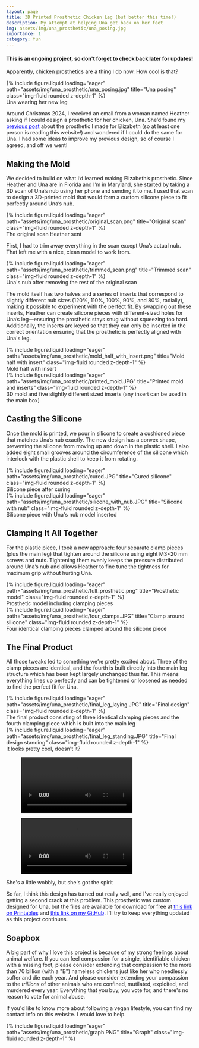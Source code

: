 ```yaml
---
layout: page
title: 3D Printed Prosthetic Chicken Leg (but better this time!)
description: My attempt at helping Una get back on her feet
img: assets/img/una_prosthetic/una_posing.jpg
importance: 1
category: fun
---
```


#### This is an ongoing project, so don't forget to check back later for updates!

Apparently, chicken prosthetics are a thing I do now. How cool is that? 

<div class="row"> 
    <div class="col-sm mt-3 mt-md-0"> 
        {% include figure.liquid loading="eager" path="assets/img/una_prosthetic/una_posing.jpg" title="Una posing" class="img-fluid rounded z-depth-1" %} 
    </div> 
</div> 
<div class="caption"> 
    Una wearing her new leg
</div>

Around Christmas 2024, I received an email from a woman named Heather asking if I could design a prosthetic for her chicken, Una. She’d found my <a href="https://elijahparker000.com/projects/Prosthetic-Chicken-Leg/" style="color: blue; text-decoration: underline;text-decoration-style: dotted;">previous post</a> about the prosthetic I made for Elizabeth (so at least one person is reading this website!) and wondered if I could do the same for Una. I had some ideas to improve my previous design, so of course I agreed, and off we went!

## Making the Mold
We decided to build on what I’d learned making Elizabeth’s prosthetic. Since Heather and Una are in Florida and I’m in Maryland, she started by taking a 3D scan of Una’s nub using her phone and sending it to me. I used that scan to design a 3D-printed mold that would form a custom silicone piece to fit perfectly around Una’s nub.

<div class="row"> 
    <div class="col-sm mt-3 mt-md-0"> 
        {% include figure.liquid loading="eager" path="assets/img/una_prosthetic/original_scan.png" title="Original scan" class="img-fluid rounded z-depth-1" %} 
    </div> 
</div> 
<div class="caption"> 
    The original scan Heather sent 
</div>

First, I had to trim away everything in the scan except Una’s actual nub. That left me with a nice, clean model to work from.

<div class="row">
    <div class="col-sm mt-3 mt-md-0">
        {% include figure.liquid loading="eager" path="assets/img/una_prosthetic/trimmed_scan.png" title="Trimmed scan" class="img-fluid rounded z-depth-1" %}
    </div>
</div>
<div class="caption">
    Una's nub after removing the rest of the original scan
</div>

The mold itself has two halves and a series of inserts that correspond to slightly different nub sizes (120%, 110%, 100%, 90%, and 80%, radially), making it possible to experiment with the perfect fit. By swapping out these inserts, Heather can create silicone pieces with different-sized holes for Una’s leg—ensuring the prosthetic stays snug without squeezing too hard. Additionally, the inserts are keyed so that they can only be inserted in the correct orientation ensuring that the prosthetic is perfectly aligned with Una's leg.

<div class="row">
    <div class="col-sm mt-3 mt-md-0">
        {% include figure.liquid loading="eager" path="assets/img/una_prosthetic/mold_half_with_insert.png" title="Mold half with insert" class="img-fluid rounded z-depth-1" %}
    </div>
</div>
<div class="caption">
    Mold half with insert
</div>
<div class="row">
    <div class="col-sm mt-3 mt-md-0">
        {% include figure.liquid loading="eager" path="assets/img/una_prosthetic/printed_mold.JPG" title="Printed mold and inserts" class="img-fluid rounded z-depth-1" %}
    </div>
</div>
<div class="caption">
    3D mold and five slightly different sized inserts (any insert can be used in the main box)
</div>

## Casting the Silicone
Once the mold is printed, we pour in silicone to create a cushioned piece that matches Una’s nub exactly. The new design has a convex shape, preventing the silicone from moving up and down in the plastic shell. I also added eight small grooves around the circumference of the silicone which interlock with the plastic shell to keep it from rotating.

<div class="row">
    <div class="col-sm mt-3 mt-md-0">
        {% include figure.liquid loading="eager" path="assets/img/una_prosthetic/cured.JPG" title="Cured silicone" class="img-fluid rounded z-depth-1" %}
    </div>
</div>
<div class="caption">
    Silicone piece after curing
</div>
<div class="row">
    <div class="col-sm mt-3 mt-md-0">
        {% include figure.liquid loading="eager" path="assets/img/una_prosthetic/silicone_with_nub.JPG" title="Silicone with nub" class="img-fluid rounded z-depth-1" %}
    </div>
</div>
<div class="caption">
    Silicone piece with Una's nub model inserted
</div>

## Clamping It All Together
For the plastic piece, I took a new approach: four separate clamp pieces (plus the main leg) that tighten around the silicone using eight M3×20 mm screws and nuts. Tightening them evenly keeps the pressure distributed around Una’s nub and allows Heather to fine tune the tightness for maximum grip without hurting Una.

<div class="row">
    <div class="col-sm mt-3 mt-md-0">
        {% include figure.liquid loading="eager" path="assets/img/una_prosthetic/full_prosthetic.png" title="Prosthetic model" class="img-fluid rounded z-depth-1" %}
    </div>
</div>
<div class="caption">
    Prosthetic model including clamping pieces
</div>
<div class="row">
    <div class="col-sm mt-3 mt-md-0">
        {% include figure.liquid loading="eager" path="assets/img/una_prosthetic/four_clamps.JPG" title="Clamp around silicone" class="img-fluid rounded z-depth-1" %}
    </div>
</div>
<div class="caption">
    Four identical clamping pieces clamped around the silicone piece
</div>

## The Final Product
All those tweaks led to something we’re pretty excited about. Three of the clamp pieces are identical, and the fourth is built directly into the main leg structure which has been kept largely unchanged thus far. This means everything lines up perfectly and can be tightened or loosened as needed to find the perfect fit for Una.

<div class="row">
    <div class="col-sm mt-3 mt-md-0">
        {% include figure.liquid loading="eager" path="assets/img/una_prosthetic/final_leg_laying.JPG" title="Final design" class="img-fluid rounded z-depth-1" %}
    </div>
</div>
<div class="caption">
    The final product consisting of three identical clamping pieces and the fourth clamping piece which is built into the main leg 
</div>
<div class="row">
    <div class="col-sm mt-3 mt-md-0">
        {% include figure.liquid loading="eager" path="assets/img/una_prosthetic/final_leg_standing.JPG" title="Final design standing" class="img-fluid rounded z-depth-1" %}
    </div>
</div>
<div class="caption">
    It looks pretty cool, doesn't it?  
</div>

<div class="row mt-3"> 
    <div class="col-sm mt-3 mt-md-0"> 
        <figure> 
            <video src="/assets/img/una_prosthetic/una_walk_1.mp4" class="img-fluid rounded z-depth-1" width="auto" height="auto" controls="">
            </video>
        </figure>
    </div>
    <div class="col-sm mt-3 mt-md-0"> 
        <figure> 
            <video src="/assets/img/una_prosthetic/una_walk_2.mp4" class="img-fluid rounded z-depth-1" width="auto" height="auto" controls="">
            </video> 
        </figure> 
    </div> 
</div>
<div class="caption">
    She's a little wobbly, but she's got the spirit
</div>

So far, I think this design has turned out really well, and I've really enjoyed getting a second crack at this problem. This prosthetic was custom designed for Una, but the files are available for download for free at <a href="https://www.printables.com/model/1175735-prosthetic-chicken-leg" style="color: blue; text-decoration: underline;text-decoration-style: dotted;">this link on Printables</a> and <a href="https://github.com/elijahparker000/UnaProstheticChickenLeg" style="color: blue; text-decoration: underline;text-decoration-style: dotted;">this link on my GitHub</a>. I'll try to keep everything updated as this project continues. 

## Soapbox
A big part of why I love this project is because of my strong feelings about animal welfare. If you can feel compassion for a single, identifiable chicken with a missing foot, please consider extending that compassion to the more than 70 billion (with a "B") nameless chickens just like her who needlessly suffer and die each year. And please consider extending your compassion to the *trillions* of other animals who are confined, mutilated, exploited, and murdered every year. Everything that you buy, you vote for, and there's no reason to vote for animal abuse. 

If you'd like to know more about following a vegan lifestyle, you can find my contact info on this website. I would love to help.

<div class="row">
    <div class="col-sm mt-3 mt-md-0">
        {% include figure.liquid loading="eager" path="assets/img/una_prosthetic/graph.PNG" title="Graph" class="img-fluid rounded z-depth-1" %}
    </div>
</div>
